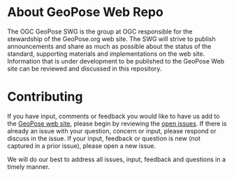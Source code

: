 # About GeoPose Web Repo

The OGC GeoPose SWG is the group at OGC responsible for the stewardship of the GeoPose.org web site. The SWG will strive to publish announcements and share as much as possible about the status of the standard, supporting materials and implementations on the web site. Information that is under development to be published to the GeoPose Web site can be reviewed and discussed in this repository. 

# Contributing
If you have input, comments or feedback you would like to have us add to the [GeoPose web site](http://geopose.org), please begin by reviewing the [open issues](http://github.com/opengeospatial/GeoPoseWeb/issues). If there is already an issue with your question, concern or input, please respond or discuss in the issue. If your input, feedback or question is new (not captured in a prior issue), please open a new issue.

We will do our best to address all issues, input, feedback and questions in a timely manner.
